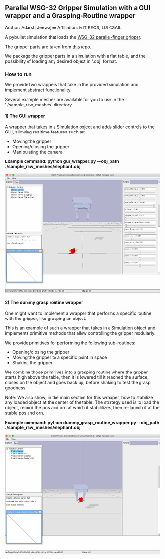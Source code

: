 ## Parallel WSG-32 Gripper Simulation with a GUI wrapper and a Grasping-Routine wrapper
Author: Adarsh Jeewajee
Affiliation: MIT EECS, LIS CSAIL

A pybullet simulation that loads the [WSG-32 parallel-finger gripper](https://www.weiss-robotics.com/en/produkte/gripping-systems/performance-line-en/wsg-32-en/). 

The gripper parts are taken from [this](https://code.google.com/archive/p/wsg50-ros-pkg/) repo. 

We package the gripper parts in a simulation with a flat table, and the possibility of loading any desired object in '.obj' format.

### How to run

We provide two wrappers that take in the provided simulation and implement abstract functionality.

Several example meshes are available for you to use in the './sample_raw_meshes' directory.

#### 1) The GUI wrapper
A wrapper that takes in a Simulation object and adds slider controls to the GUI, allowing realtime features such as:
  * Moving the gripper
  * Opening/closing the gripper
  * Manipulating the camera
  
**Example command:
python gui_wrapper.py --obj_path ./sample_raw_meshes/elephant.obj**

![GUI wrapper preview](https://github.com/jaks19/parallel_gripper_simulation_pybullet/blob/master/pics/pic_debug.png)

#### 2) The dummy grasp routine wrapper
One might want to implement a wrapper that performs a specific routine with the gripper, like grasping an object. 

This is an example of such a wrapper that takes in a Simulation object and implements primitive methods that allow controlling
the gripper modularly.

We provide primitives for performing the following sub-routines:
* Opening/closing the gripper
* Moving the gripper to a specific point in space
* Shaking the gripper

We combine those primitives into a grasping routine where the gripper starts high above the table, then it is lowered till it reached the surface, closes on the object and goes back up, before shaking to test the grasp goodness.

Note:
We also show, in the main section for this wrapper, how to stabilize any loaded object at the center of the table. The strategy used is to load the object, record the pos and orn at which it stabililizes, then re-launch it at the stable pos and orn.

**Example command:
python dummy_grasp_routine_wrapper.py --obj_path ./sample_raw_meshes/elephant.obj**

![Dummy_grasp_routine_wrapper wrapper preview](https://github.com/jaks19/parallel_gripper_simulation_pybullet/blob/master/pics/pic_routine.png)


